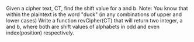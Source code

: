Given a cipher text, CT, find the shift value for a and b.
Note: You know that within the plaintext is the word "duck" (in any combinations of upper and lower cases)
Write a function 
revCipher(CT)
that will return two integer, a and b, where both are shift values of alphabets in odd and even index(position) respectively.
